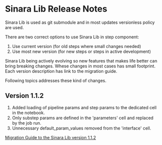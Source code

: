 # Sinara Lib Release Notes
Sinara Lib is used as git submodule and in most updates versionless policy are used.

There are two correct options to use Sinara Lib in step component:
1. Use current version (for old steps where small changes needed)
2. Use most new version (for new steps or steps in active development)

Sinara Lib being actively evolving so new features that makes life better can bring breaking changes. Whese changes in most cases has small footprint. Each version description has link to the migration guide.

Following topics addresses these kind of changes.

## Version 1.1.2
1. Added loading of pipeline params and step params to the dedicated cell in the notebook.
2. Only substep params are defined in the 'parameters' cell and replaced by the job run.
3. Unnecessary default_param_values removed from the 'interface' cell.

[Migration Guide to the Sinara Lib version 1.1.2](https://github.com/4-DS/sinara/blob/main/SINARA_1.1.2_MIGRATION_GUIDE.md)
